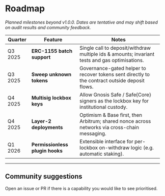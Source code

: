 # Roadmap

_Planned milestones beyond v1.0.0. Dates are tentative and may shift based on audit results and community feedback._

| Quarter | Feature | Notes |
|---------|---------|-------|
| Q3 2025 | **ERC-1155 batch support** | Single call to deposit/withdraw multiple ids & amounts; invariant tests and gas optimisations. |
| Q3 2025 | **Sweep unknown tokens** | Governance-gated helper to recover tokens sent directly to the contract outside deposit flows. |
| Q4 2025 | **Multisig lockbox keys** | Allow Gnosis Safe / Safe{Core} signers as the lockbox key for institutional custody. |
| Q4 2025 | **Layer-2 deployments** | Optimism & Base first, then Arbitrum; shared nonce across networks via cross-chain messaging. |
| Q1 2026 | **Permissionless plugin hooks** | Extensible interface for per-lockbox on-withdraw logic (e.g. automatic staking). |

---

## Community suggestions

Open an issue or PR if there is a capability you would like to see prioritised.
